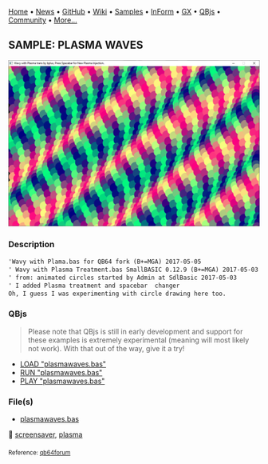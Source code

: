 [Home](https://qb64.com) • [News](../../news.md) • [GitHub](https://github.com/QB64Official/qb64) • [Wiki](https://github.com/QB64Official/qb64/wiki) • [Samples](../../samples.md) • [InForm](../../inform.md) • [GX](../../gx.md) • [QBjs](../../qbjs.md) • [Community](../../community.md) • [More...](../../more.md)

## SAMPLE: PLASMA WAVES

![screenshot.png](img/screenshot.png)

### Description

```text
'Wavy with Plama.bas for QB64 fork (B+=MGA) 2017-05-05
' Wavy with Plasma Treatment.bas SmallBASIC 0.12.9 (B+=MGA) 2017-05-03
' from: animated circles started by Admin at SdlBasic 2017-05-03
' I added Plasma treatment and spacebar  changer
Oh, I guess I was experimenting with circle drawing here too.
```

### QBjs

> Please note that QBjs is still in early development and support for these examples is extremely experimental (meaning will most likely not work). With that out of the way, give it a try!

* [LOAD "plasmawaves.bas"](https://v6p9d9t4.ssl.hwcdn.net/html/6029471/index.html?src=https://qb64.com/samples/plasma-waves/src/plasmawaves.bas)
* [RUN "plasmawaves.bas"](https://v6p9d9t4.ssl.hwcdn.net/html/6029471/index.html?mode=auto&src=https://qb64.com/samples/plasma-waves/src/plasmawaves.bas)
* [PLAY "plasmawaves.bas"](https://v6p9d9t4.ssl.hwcdn.net/html/6029471/index.html?mode=play&src=https://qb64.com/samples/plasma-waves/src/plasmawaves.bas)

### File(s)

* [plasmawaves.bas](src/plasmawaves.bas)

🔗 [screensaver](../screensaver.md), [plasma](../plasma.md)


<sub>Reference: [qb64forum](https://qb64forum.alephc.xyz/index.php?topic=27.0) </sub>
